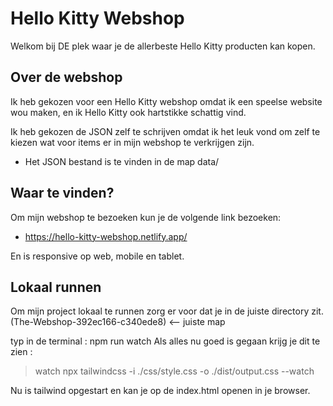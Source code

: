 # Hello Kitty Webshop

Welkom bij DE plek waar je de allerbeste Hello Kitty producten kan kopen.

## Over de webshop

Ik heb gekozen voor een Hello Kitty webshop omdat ik een speelse website wou maken, 
en ik Hello Kitty ook hartstikke schattig vind. 

Ik heb gekozen de JSON zelf te schrijven omdat ik het leuk vond om zelf te kiezen
wat voor items er in mijn webshop te verkrijgen zijn.

- Het JSON bestand is te vinden in de map data/

## Waar te vinden?

Om mijn webshop te bezoeken kun je de volgende link bezoeken:

- https://hello-kitty-webshop.netlify.app/

En is responsive op web, mobile en tablet.

## Lokaal runnen

Om mijn project lokaal te runnen zorg er voor dat je in de juiste directory zit.
(The-Webshop-392ec166-c340ede8) <-- juiste map

typ in de terminal : npm run watch 
Als alles nu goed is gegaan krijg je dit te zien :

> watch
> npx tailwindcss -i ./css/style.css -o ./dist/output.css --watch

Nu is tailwind opgestart en kan je op de index.html openen in je browser.



